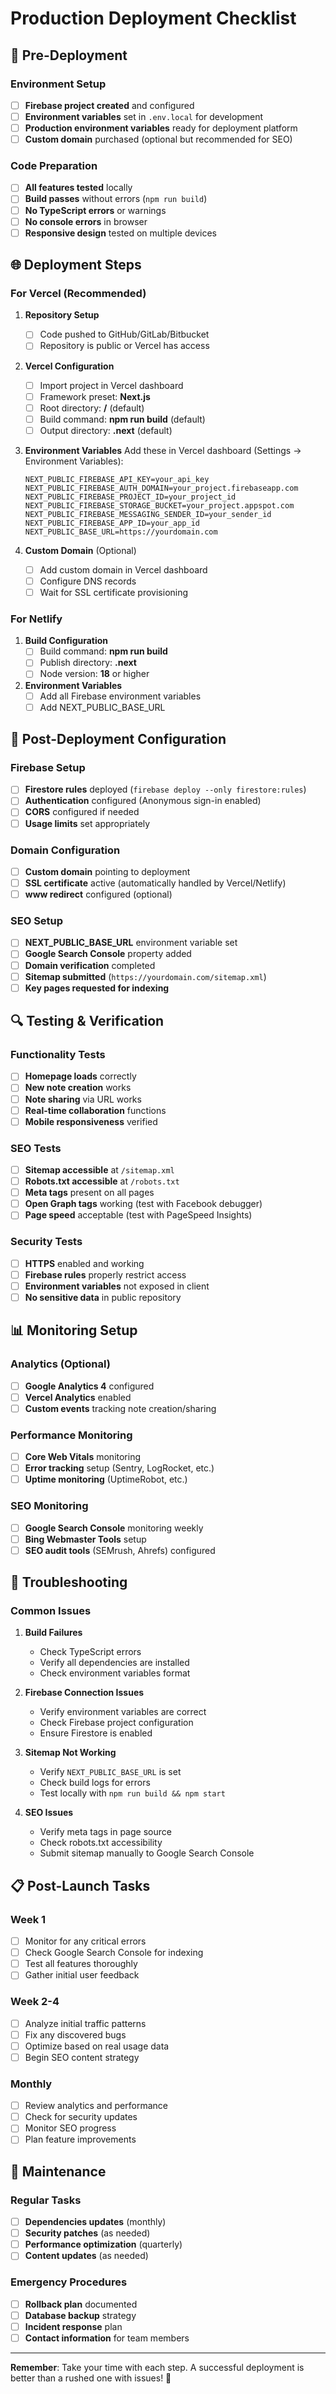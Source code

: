 # Production Deployment Checklist

## 🚀 Pre-Deployment

### Environment Setup
- [ ] **Firebase project created** and configured
- [ ] **Environment variables** set in `.env.local` for development
- [ ] **Production environment variables** ready for deployment platform
- [ ] **Custom domain** purchased (optional but recommended for SEO)

### Code Preparation
- [ ] **All features tested** locally
- [ ] **Build passes** without errors (`npm run build`)
- [ ] **No TypeScript errors** or warnings
- [ ] **No console errors** in browser
- [ ] **Responsive design** tested on multiple devices

## 🌐 Deployment Steps

### For Vercel (Recommended)

1. **Repository Setup**
   - [ ] Code pushed to GitHub/GitLab/Bitbucket
   - [ ] Repository is public or Vercel has access

2. **Vercel Configuration**
   - [ ] Import project in Vercel dashboard
   - [ ] Framework preset: **Next.js**
   - [ ] Root directory: **/** (default)
   - [ ] Build command: **npm run build** (default)
   - [ ] Output directory: **.next** (default)

3. **Environment Variables**
   Add these in Vercel dashboard (Settings → Environment Variables):
   ```
   NEXT_PUBLIC_FIREBASE_API_KEY=your_api_key
   NEXT_PUBLIC_FIREBASE_AUTH_DOMAIN=your_project.firebaseapp.com
   NEXT_PUBLIC_FIREBASE_PROJECT_ID=your_project_id
   NEXT_PUBLIC_FIREBASE_STORAGE_BUCKET=your_project.appspot.com
   NEXT_PUBLIC_FIREBASE_MESSAGING_SENDER_ID=your_sender_id
   NEXT_PUBLIC_FIREBASE_APP_ID=your_app_id
   NEXT_PUBLIC_BASE_URL=https://yourdomain.com
   ```

4. **Custom Domain** (Optional)
   - [ ] Add custom domain in Vercel dashboard
   - [ ] Configure DNS records
   - [ ] Wait for SSL certificate provisioning

### For Netlify

1. **Build Configuration**
   - [ ] Build command: **npm run build**
   - [ ] Publish directory: **.next**
   - [ ] Node version: **18** or higher

2. **Environment Variables**
   - [ ] Add all Firebase environment variables
   - [ ] Add NEXT_PUBLIC_BASE_URL

## 🔧 Post-Deployment Configuration

### Firebase Setup
- [ ] **Firestore rules** deployed (`firebase deploy --only firestore:rules`)
- [ ] **Authentication** configured (Anonymous sign-in enabled)
- [ ] **CORS** configured if needed
- [ ] **Usage limits** set appropriately

### Domain Configuration
- [ ] **Custom domain** pointing to deployment
- [ ] **SSL certificate** active (automatically handled by Vercel/Netlify)
- [ ] **www redirect** configured (optional)

### SEO Setup
- [ ] **NEXT_PUBLIC_BASE_URL** environment variable set
- [ ] **Google Search Console** property added
- [ ] **Domain verification** completed
- [ ] **Sitemap submitted** (`https://yourdomain.com/sitemap.xml`)
- [ ] **Key pages requested for indexing**

## 🔍 Testing & Verification

### Functionality Tests
- [ ] **Homepage loads** correctly
- [ ] **New note creation** works
- [ ] **Note sharing** via URL works
- [ ] **Real-time collaboration** functions
- [ ] **Mobile responsiveness** verified

### SEO Tests
- [ ] **Sitemap accessible** at `/sitemap.xml`
- [ ] **Robots.txt accessible** at `/robots.txt`
- [ ] **Meta tags** present on all pages
- [ ] **Open Graph tags** working (test with Facebook debugger)
- [ ] **Page speed** acceptable (test with PageSpeed Insights)

### Security Tests
- [ ] **HTTPS** enabled and working
- [ ] **Firebase rules** properly restrict access
- [ ] **Environment variables** not exposed in client
- [ ] **No sensitive data** in public repository

## 📊 Monitoring Setup

### Analytics (Optional)
- [ ] **Google Analytics 4** configured
- [ ] **Vercel Analytics** enabled
- [ ] **Custom events** tracking note creation/sharing

### Performance Monitoring
- [ ] **Core Web Vitals** monitoring
- [ ] **Error tracking** setup (Sentry, LogRocket, etc.)
- [ ] **Uptime monitoring** (UptimeRobot, etc.)

### SEO Monitoring
- [ ] **Google Search Console** monitoring weekly
- [ ] **Bing Webmaster Tools** setup
- [ ] **SEO audit tools** (SEMrush, Ahrefs) configured

## 🚨 Troubleshooting

### Common Issues

1. **Build Failures**
   - Check TypeScript errors
   - Verify all dependencies are installed
   - Check environment variables format

2. **Firebase Connection Issues**
   - Verify environment variables are correct
   - Check Firebase project configuration
   - Ensure Firestore is enabled

3. **Sitemap Not Working**
   - Verify `NEXT_PUBLIC_BASE_URL` is set
   - Check build logs for errors
   - Test locally with `npm run build && npm start`

4. **SEO Issues**
   - Verify meta tags in page source
   - Check robots.txt accessibility
   - Submit sitemap manually to Google Search Console

## 📋 Post-Launch Tasks

### Week 1
- [ ] Monitor for any critical errors
- [ ] Check Google Search Console for indexing
- [ ] Test all features thoroughly
- [ ] Gather initial user feedback

### Week 2-4
- [ ] Analyze initial traffic patterns
- [ ] Fix any discovered bugs
- [ ] Optimize based on real usage data
- [ ] Begin SEO content strategy

### Monthly
- [ ] Review analytics and performance
- [ ] Check for security updates
- [ ] Monitor SEO progress
- [ ] Plan feature improvements

## 🔄 Maintenance

### Regular Tasks
- [ ] **Dependencies updates** (monthly)
- [ ] **Security patches** (as needed)
- [ ] **Performance optimization** (quarterly)
- [ ] **Content updates** (as needed)

### Emergency Procedures
- [ ] **Rollback plan** documented
- [ ] **Database backup** strategy
- [ ] **Incident response** plan
- [ ] **Contact information** for team members

---

**Remember**: Take your time with each step. A successful deployment is better than a rushed one with issues! 🚀
